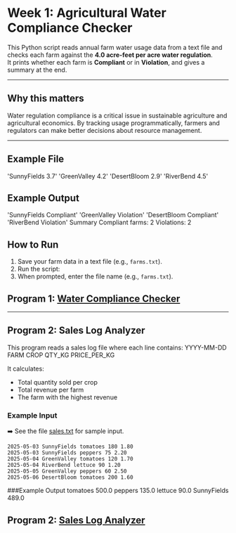 # Week 1: Agricultural Water Compliance Checker

This Python script reads annual farm water usage data from a text file 
and checks each farm against the **4.0 acre-feet per acre water regulation**.  
It prints whether each farm is **Compliant** or in **Violation**, and gives 
a summary at the end.

---

## Why this matters
Water regulation compliance is a critical issue in sustainable agriculture 
and agricultural economics. By tracking usage programmatically, farmers 
and regulators can make better decisions about resource management.

---

## Example File
'SunnyFields 3.7'
'GreenValley 4.2'
'DesertBloom 2.9'
'RiverBend 4.5'

## Example Output
'SunnyFields Compliant'
'GreenValley Violation'
'DesertBloom Compliant'
'RiverBend Violation'
Summary
Compliant farms: 2
Violations: 2

## How to Run
1. Save your farm data in a text file (e.g., `farms.txt`).
2. Run the script:
3. When prompted, enter the file name (e.g., `farms.txt`).

## Program 1: [Water Compliance Checker](wateruse.py)

---

## Program 2: Sales Log Analyzer
This program reads a sales log file where each line contains: YYYY-MM-DD FARM CROP QTY_KG PRICE_PER_KG

It calculates:
- Total quantity sold per crop  
- Total revenue per farm  
- The farm with the highest revenue  

### Example Input
➡️ See the file [sales.txt](sales.txt) for sample input.
```text
2025-05-03 SunnyFields tomatoes 180 1.80
2025-05-03 SunnyFields peppers 75 2.20
2025-05-04 GreenValley tomatoes 120 1.70
2025-05-04 RiverBend lettuce 90 1.20
2025-05-05 GreenValley peppers 60 2.50
2025-05-06 DesertBloom tomatoes 200 1.60
```
###Example Output
tomatoes 500.0
peppers 135.0
lettuce 90.0
SunnyFields 489.0

## Program 2: [Sales Log Analyzer](sales_analyzer.py)

